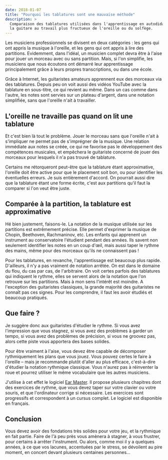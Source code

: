 ```yaml
---
date: 2018-01-07
title: "Pourquoi les tablatures sont une mauvaise méthode"
description: >
  Comparaison des tablatures utilisées dans l'apprentissage en autodidacte de 
  la guitare au travail plus fructueux de l'oreille ou du solfège.
---
```


Les musiciens professionnels se divisent en deux catégories : les gens qui ont 
appris la musique à l'oreille, et les gens qui ont appris à lire des 
partitions. Evidemment, dans l'idéal, un musicien complet devra être à l'aise 
pour jouer un morceau avec ou sans partition. Mais, si l'on simplifie, les 
musiciens que nous écoutons ont démarré leur apprentissage principalement grâce 
à leurs propres transcriptions, ou dans une école.

Grâce à Internet, les guitaristes amateurs apprennent eux des morceaux via des 
tablatures. Depuis peu on voit aussi des vidéos YouTube avec la tablature en 
sous-titre, ce qui revient au même. Dans un cas comme dans l'autre, les notes 
sont servies sur un plateau d'argent, dans une notation simplifiée, sans que 
l'oreille n'ait à travailler.

## L'oreille ne travaille pas quand on lit une tablature

Et c'est bien là tout le problème. Jouer le morceau sans que l'oreille n'ait à 
s'impliquer ne permet pas de s'imprégner de la musique. Une relation immédiate 
aux notes se créée, ce qui ne favorise pas le développement des compétences 
musicales, et empêchera le guitariste concerné de jouer des morceaux pour 
lesquels il n'a pas trouvé de tablature.

Certains me rétorqueront peut-être que la tablature étant approximative, 
l'oreille doit être active pour que le placement soit bon, ou pour identifier 
les éventuelles erreurs. Je suis entièrement d'accord. On pourrait aussi dire 
que la tablature étant une forme écrite, c'est aux partitions qu'il faut la 
comparer si l'on veut être juste.

## Comparée à la partition, la tablature est approximative

Hé bien justement, faisons-le. La notation de la musique utilisée sur les 
partitions est extrêmement précise. Elle permet d'exprimer la musique de 
Chopin, Beethoven, Rachmaninov, etc. Les enfants qui apprenent un instrument au 
conservatoire l'étudient pendant des années. Ils savent non seulement 
identifier les notes en un coup d'œil, mais aussi taper le rythme des mains, 
même pour des morceaux qu'ils ne connaissent pas !

Pour les tablatures, en revanche, l'apprentissage est beaucoup plus rapide. 
D'ailleurs, il n'y a pas vraiment de notation arrêtée. On est dans le domaine 
du flou, du cas par cas, de l'arbitraire. On voit certes parfois des tablatures 
qui indiquent le rythme, elles se servent alors de la notation que l'on 
retrouve sur les partitions. Mais à mon sens l'intérêt est moindre. A 
l'exception des guitaristes classiques, la grande majorité des guitaristes ne 
connaît pas ces signes. Pour les comprendre, il faut les avoir étudiés et 
beaucoup pratiqués.

## Que faire ?

Je suggère donc aux guitaristes d'étudier le rythme. Si vous avez l'impression 
que vous stagnez, si vous avez des problèmes à garder un tempo, si vous avez 
des problèmes de précision, si vous ne groovez pas, alors cette piste vous 
apportera des bases solides.

Pour être vraiment à l'aise, vous devez être capable de décomposer 
rythmiquement les plans que vous jouez. Vous pouvez certes le faire à l'oreille 
– mais je recommande plutôt d'aller au plus efficace, c'est-à-dire d'étudier la 
notation rythmique classique. Vous n'aurez pas à réinventer la roue et pourrez 
utiliser le même vocabulaire que les autres musiciens.

J'utilise à cet effet le logiciel [Ear Master][earmaster]. Il propose plusieurs 
chapitres dont des exercices de rythme, que vous devez taper sur votre clavier 
ou votre souris, et que l'ordinateur corrige si nécessaire. Les exercices sont 
progressifs et correspondent à un cursus complet. Le logiciel est disponible en 
français.

## Conclusion

Vous devez avoir des fondations très solides pour votre jeu, et la rythmique en 
fait partie. Faire de l'à peu près vous amènera à stagner, à vous frustrer, 
pour certains à arrêter l'instrument. Ou alors, comme moi il y a quelques 
années, à ce que vos lacunes, accentuées par le stress, se dévoilent au pire 
moment, en concert devant plusieurs centaines personnes…

[earmaster]:http://earmaster.accordersaguitare.com
